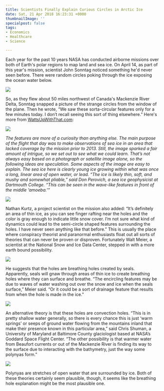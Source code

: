 ```yaml
---
title: Scientists Finally Explain Curious Circles in Arctic Ice
date: Sat, 21 Apr 2018 16:23:31 +0000
thumbnailImage: ''
specialpost: false
tags:
- Economics
- Healthcare
- Science

---
```

Each year for the past 10 years NASA has conducted airborne missions over both of Earth's polar regions to map land and sea ice. On April 14, as part of this year's mission, scientist John Sonntag noticed something he'd never seen before. There were random circles poking through the ice exposing the ocean water below. 

[![](http://politicsfocus.com/wp-content/uploads/2018/04/nasa-operation-ice-bridge.jpg)](http://politicsfocus.com/wp-content/uploads/2018/04/nasa-operation-ice-bridge.jpg) 

So, as they flew about 50 miles northwest of Canada's Mackenzie River Delta, Sonntag snapped a picture of the strange circles from the window of the plane. Then he wrote, “We saw these sorta-circular features only for a few minutes today. I don’t recall seeing this sort of thing elsewhere.” Here's more from [WattsUpWithThat.com](https://wattsupwiththat.com/2018/04/20/curious-circles-in-arctic-sea-ice/): 

[![](http://politicsfocus.com/wp-content/uploads/2018/04/arctic-ice-circles.jpg)](http://politicsfocus.com/wp-content/uploads/2018/04/arctic-ice-circles.jpg) 

_The features are more of a curiosity than anything else. The main purpose of the flight that day was to make observations of sea ice in an area that lacked coverage by the mission prior to 2013. Still, the image sparked a fair amount of intrigue, so we set out to see what we could learn. That’s not always easy based on a photograph or satellite image alone, so the following ideas are speculation. Some aspects of the image are easy to explain. The sea ice here is clearly young ice growing within what was once a long, linear area of open water, or lead. “The ice is likely thin, soft, and mushy and somewhat pliable,” said Don Perovich, a sea ice geophysicist at Dartmouth College. “This can be seen in the wave-like features in front of the middle ‘amoeba.’”_ 

[![](http://politicsfocus.com/wp-content/uploads/2018/04/nasa-operation-ice-bridge2.jpg)](http://politicsfocus.com/wp-content/uploads/2018/04/nasa-operation-ice-bridge2.jpg) 

Nathan Kurtz, a project scientist on the mission also added: “It’s definitely an area of thin ice, as you can see finger rafting near the holes and the color is gray enough to indicate little snow cover. I’m not sure what kind of dynamics could lead to the semi-circle shaped features surrounding the holes. I have never seen anything like that before.” This is usually the place where conspiracy theorist and paranormal enthusiasts float out all sorts of theories that can never be proven or disproven. Fortunately Walt Meier, a scientist at the National Snow and Ice Data Center, stepped in with a more earth bound possibility. 

[![](http://politicsfocus.com/wp-content/uploads/2018/04/harp-seal-1024x664.jpg)](http://politicsfocus.com/wp-content/uploads/2018/04/harp-seal.jpg) 

He suggests that the holes are breathing holes created by seals. Apparently, seals will gnaw through areas of thin ice to create breathing holes where they can surface and breathe. “The encircling features may be due to waves of water washing out over the snow and ice when the seals surface,” Meier said. “Or it could be a sort of drainage feature that results from when the hole is made in the ice.” 

[![](http://politicsfocus.com/wp-content/uploads/2018/04/ringed-seal.jpg)](http://politicsfocus.com/wp-content/uploads/2018/04/ringed-seal.jpg) 

An alternative theory is that these holes are convection holes. “This is in pretty shallow water generally, so there is every chance this is just ‘warm springs’ or seeps of ground water flowing from the mountains inland that make their presence known in this particular area,” said Chris Shuman, a University of Maryland at Baltimore County glaciologist based at NASA’s Goddard Space Flight Center. “The other possibility is that warmer water from Beaufort currents or out of the Mackenzie River is finding its way to the surface due to interacting with the bathymetry, just the way some polynyas form.” 

[![](http://politicsfocus.com/wp-content/uploads/2018/04/polynya2.jpg)](http://politicsfocus.com/wp-content/uploads/2018/04/polynya2.jpg) 

Polynyas are stretches of open water that are surrounded by ice. Both of these theories certainly seem plausible, though, it seems like the breathing hole explanation might be the most plausible one.